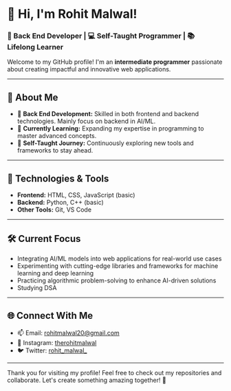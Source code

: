 # 👋 Hi, I'm Rohit Malwal!  
### 🚀 Back End Developer | 💻 Self-Taught Programmer | 📚 Lifelong Learner  

Welcome to my GitHub profile! I'm an **intermediate programmer** passionate about creating impactful and innovative web applications.  

---

## 🌟 About Me  
- 🔧 **Back End Development:** Skilled in both frontend and backend technologies. Mainly focus on backend in AI/ML.
- 📖 **Currently Learning:** Expanding my expertise in programming to master advanced concepts.  
- 🌱 **Self-Taught Journey:** Continuously exploring new tools and frameworks to stay ahead.  

---

## 🔨 Technologies & Tools  
- **Frontend:** HTML, CSS, JavaScript (basic)
- **Backend:** Python, C++ (basic)
- **Other Tools:** Git, VS Code

---

## 🛠️ Current Focus
- Integrating AI/ML models into web applications for real-world use cases  
- Experimenting with cutting-edge libraries and frameworks for machine learning and deep learning  
- Practicing algorithmic problem-solving to enhance AI-driven solutions
- Studying DSA

---

## 🌐 Connect With Me  
- 📫 Email: rohitmalwal20@gmail.com
- 💼 Instagram: [therohitmalwal](https://instagram.com/therohitmalwal)
- 🐦 Twitter: [rohit_malwal_](https://twitter.com/@rohit_malwal_)  

---

Thank you for visiting my profile! Feel free to check out my repositories and collaborate. Let's create something amazing together! 🚀  

